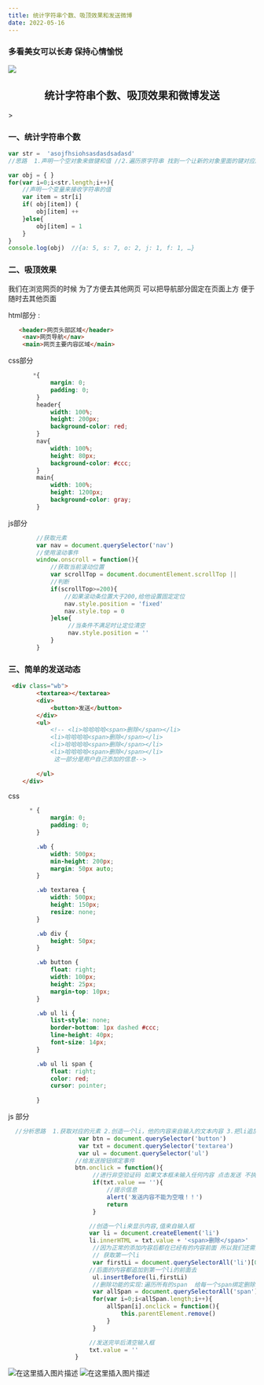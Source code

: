 ```yaml
---
title: 统计字符串个数、吸顶效果和发送微博
date: 2022-05-16
---
```


### 多看美女可以长寿 保持心情愉悦
<img src="../../.vuepress/public/girl1.png">


<h2 style="text-align:center">统计字符串个数、吸顶效果和微博发送</h2>>

### 一、统计字符串个数

```js
var str =  'asojfhsiohsasdasdsadasd'
//思路  1.声明一个空对象来做键和值 //2.遍历原字符串 找到一个让新的对象里面的键对应的值++ 找不到就赋值为1

var obj = { }
for(var i=0;i<str.length;i++){
    //声明一个变量来接收字符串的值
    var item = str[i]
    if( obj[item]) {
        obj[item] ++
    }else{
        obj[item] = 1
    }
}
console.log(obj)  //{a: 5, s: 7, o: 2, j: 1, f: 1, …}
```



### 二、吸顶效果

我们在浏览网页的时候 为了方便去其他网页 可以把导航部分固定在页面上方 便于随时去其他页面

html部分 :

```html
   <header>网页头部区域</header>
    <nav>网页导航</nav>
    <main>网页主要内容区域</main>
```

css部分

```css
       *{
            margin: 0;
            padding: 0;
        }
        header{
            width: 100%;
            height: 200px;
            background-color: red;
        }
        nav{
            width: 100%;
            height: 80px;
            background-color: #ccc;
        }
        main{
            width: 100%;
            height: 1200px;
            background-color: gray;
        }
```

js部分

```js
        //获取元素
        var nav = document.querySelector('nav')
        //使用滚动事件
        window.onscroll = function(){
            //获取当前滚动位置
            var scrollTop = document.documentElement.scrollTop ||             document.body.scrollTop
            //判断
            if(scrollTop>=200){
                //如果滚动条位置大于200,给他设置固定定位
                nav.style.position = 'fixed'
                nav.style.top = 0
            }else{
                 //当条件不满足时让定位清空
                 nav.style.position = ''
            }
        }
```

### 三、简单的发送动态

```html
 <div class="wb">
        <textarea></textarea>
        <div>
            <button>发送</button>
        </div>
        <ul>
            <!-- <li>哈哈哈哈<span>删除</span></li>
            <li>哈哈哈哈<span>删除</span></li>
            <li>哈哈哈哈<span>删除</span></li>
            <li>哈哈哈哈<span>删除</span></li> 
             这一部分是用户自己添加的信息-->
                          
        </ul>
    </div>
```

css

```css
      * {
            margin: 0;
            padding: 0;
        }

        .wb {
            width: 500px;
            min-height: 200px;
            margin: 50px auto;
        }

        .wb textarea {
            width: 500px;
            height: 150px;
            resize: none;
        }

        .wb div {
            height: 50px;
        }

        .wb button {
            float: right;
            width: 100px;
            height: 25px;
            margin-top: 10px;
        }

        .wb ul li {
            list-style: none;
            border-bottom: 1px dashed #ccc;
            line-height: 40px;
            font-size: 14px;
        }

        .wb ul li span {
            float: right;
            color: red;
            cursor: pointer;
            
        }
```

js 部分

```js
  //分析思路  1.获取对应的元素 2.创造一个li，他的内容来自输入的文本内容 3.把li追加到ul里面
                    var btn = document.querySelector('button')
                    var txt = document.querySelector('textarea')
                    var ul = document.querySelector('ul')
                   //给发送按钮绑定事件
                   btn.onclick = function(){
                        //进行非空验证码 如果文本框未输入任何内容 点击发送 不执行以下代码
                        if(txt.value == ''){
                            //提示信息
                            alert('发送内容不能为空哦！！')
                            return
                        }

                       //创造一个li来显示内容,值来自输入框
                       var li = document.createElement('li')
                       li.innerHTML = txt.value + '<span>删除</span>'
                        //因为正常的添加内容后都在已经有的内容前面 所以我们还需要进一步优化
                        // 获取第一个li
                        var firstLi = document.querySelectorAll('li')[0]
                       //后面的内容都追加到第一个li的前面去
                        ul.insertBefore(li,firstLi)
                        //删除功能的实现:遍历所有的span  给每一个span绑定删除事件 this表示当前点击的对象
                        var allSpan = document.querySelectorAll('span')
                        for(var i=0;i<allSpan.length;i++){
                            allSpan[i].onclick = function(){
                                this.parentElement.remove()
                            }
                        }

                       //发送完毕后清空输入框
                       txt.value = ''
                   }
```
![在这里插入图片描述](https://img-blog.csdnimg.cn/cc3c39bc169c4b198ff2b9a9c9910d4e.jpg?x-oss-process=image/watermark,type_ZHJvaWRzYW5zZmFsbGJhY2s,shadow_50,text_Q1NETiBASXJsaWFf,size_20,color_FFFFFF,t_70,g_se,x_16#pic_center)
![在这里插入图片描述](https://img-blog.csdnimg.cn/0cbd96603226441d8860216fd1c2a708.jpg?x-oss-process=image/watermark,type_ZHJvaWRzYW5zZmFsbGJhY2s,shadow_50,text_Q1NETiBASXJsaWFf,size_20,color_FFFFFF,t_70,g_se,x_16#pic_center)
